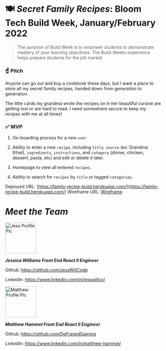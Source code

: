 # 🍽 *Secret Family Recipes*: Bloom Tech Build Week, January/February 2022

> The purpose of Build Week is to empower students to demonstrate mastery of your learning objectives. The Build Weeks experience helps prepare students for the job market.
> 

### ☝️ **Pitch**

Anyone can go out and buy a cookbook these days, but I want a place to store all my secret family recipes, handed down from generation to generation. 

The little cards my grandma wrote the recipes on in her beautiful cursive are getting lost or are hard to read. I need somewhere secure to keep my recipes with me at all times!

### ✅  **MVP**

1. On-boarding process for a new `user`

2. Ability to enter a new `recipe`, including `title`, `source` (ex: Grandma Ethel), `ingredients`, `instructions`, and `category` (dinner, chicken, dessert, pasta, etc) and edit or delete it later.

3. Homepage to view all entered `recipes`.

4. Ability to search for `recipes` by `title` or tagged `categories`.

Deployed URL: [https://family-recipe-build.herokuapp.com/](https://family-recipe-build.herokuapp.com/)
Wireframe URL: [Wireframe](https://www.canva.com/design/DAE2yZVUXug/ovZw4KjxKLPqboqaHuhGZQ/edit?utm_content=DAE2yZVUXug&utm_campaign=designshare&utm_medium=link2&utm_source=sharebutton)

# *Meet the Team*

<img src="https://avatars.githubusercontent.com/u/93016877?v=4" 
alt="Jess Profile Pic" width="100" height="100" />

***Jessica Williams 
Front End React II Engineer***

Github: https://github.com/JessWillCode

LinkedIn: https://www.linkedin.com/in/jesswillco/

<img src="https://media-exp1.licdn.com/dms/image/C4E03AQEHjVmqKttaKg/profile-displayphoto-shrink_200_200/0/1637098169218?e=1652918400&v=beta&t=7pI9tV4lxKZYYKhi9JokgLe-NpXB3lOgka1bPgy-8ng" 
alt="Matthew Profile Pic" width="100" height="100" />

***Matthew Hammel 
Front End React II Engineer***

Github: https://github.com/DeFragedGaming

LinkedIn: https://www.linkedin.com/in/matthew-hammel/
